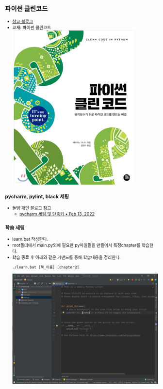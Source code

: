 ## 파이썬 클린코드
- [참고 블로그](https://dailyheumsi.tistory.com/category/%EB%8D%94%20%EB%82%98%EC%9D%80%20%EC%97%94%EC%A7%80%EB%8B%88%EC%96%B4%EA%B0%80%20%EB%90%98%EA%B8%B0%20%EC%9C%84%ED%95%B4/%ED%8C%8C%EC%9D%B4%EC%8D%AC%EC%9D%84%20%ED%8C%8C%EC%9D%B4%EC%8D%AC%EC%8A%A4%EB%9F%BD%EA%B2%8C)
- 교재: 파이썬 클린코드
    ![image-20220716012838378](https://raw.githubusercontent.com/is3js/screenshots/main/image-20220716012838378.png)

### pycharm, pylint, black 세팅
- 돌범 개인 블로그 참고
   - [pycharm 세팅 및 단축키 • Feb 13, 2022](https://blog.chojaeseong.com/pycharm/settings/shortcut/2022/02/13/pycharrm_settings_shortcut.html)


### 학습 세팅
- learn.bat 작성한다.
- root폴더에서 main.py외에 필요한 py파일들을 만들어서 특정chapter를 학습한다.
- 학습 종료 후 아래와 같은 커맨드를 통해 학습내용을 정리한다.
    ```shell
    ./learn.bat [책_이름] [chapter명]
    ```
  ![521dc07c-45b8-4ffa-b87b-c89efd5f6c39](https://raw.githubusercontent.com/is3js/screenshots/main/521dc07c-45b8-4ffa-b87b-c89efd5f6c39.gif)
     